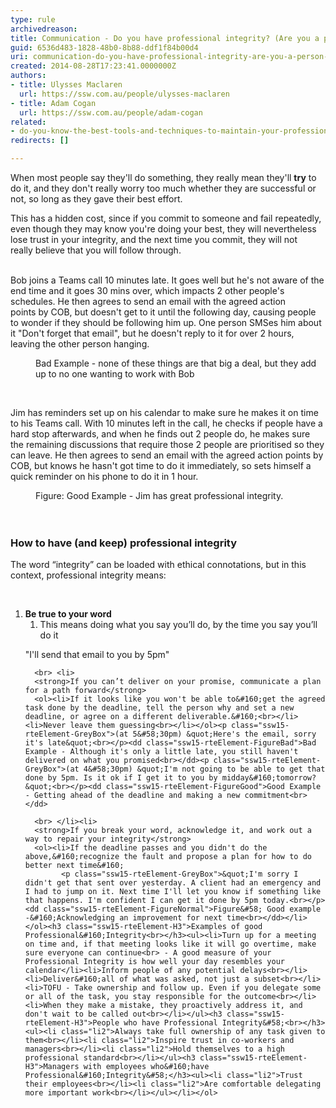 ```yaml
---
type: rule
archivedreason: 
title: Communication - Do you have professional integrity? (Are you a person of your word?)
guid: 6536d483-1828-48b0-8b88-ddf1f84b00d4
uri: communication-do-you-have-professional-integrity-are-you-a-person-of-your-word
created: 2014-08-28T17:23:41.0000000Z
authors:
- title: Ulysses Maclaren
  url: https://ssw.com.au/people/ulysses-maclaren
- title: Adam Cogan
  url: https://ssw.com.au/people/adam-cogan
related:
- do-you-know-the-best-tools-and-techniques-to-maintain-your-professional-integrity
redirects: []

---
```



<p>When most people say they'll do something, they really mean they'll <strong>try</strong> to do it, and they don't really worry too much whether they are successful or not, so long as they gave their best effort.&#160;<br></p><p>This has a hidden cost, since&#160;if you commit to someone and fail repeatedly, even though they may know you're doing your best, they will nevertheless lose trust&#160;in your integrity, and the next time you commit, they will not really&#160;believe that you will follow through.<br>​<br></p><p class="ssw15-rteElement-GreyBox">Bob joins a Teams call 10 minutes late. It goes well but he's not aware of the end time and it goes 30 mins over,&#160;which impacts 2 other people's schedules. He then agrees to send an email with the agreed action points&#160;by COB, but doesn't get to it until the following day, causing people to wonder if they should be following him up.&#160;One person SMSes&#160;him about it &quot;Don't forget that email&quot;,&#160;but he&#160;doesn't reply to it&#160;for over 2 hours, leaving the other person hanging.<br></p><dd class="ssw15-rteElement-FigureBad">Bad Example - none of these things are that big a deal, but they add up to no one wanting to work with Bob<br></dd><p class="ssw15-rteElement-P"><br></p><p class="ssw15-rteElement-GreyBox">Jim has reminders set up on his calendar to make sure he makes it on time to his Teams call. With 10 minutes left in the call, he checks if people have a hard stop afterwards, and when he finds out 2 people do, he makes sure the remaining discussions that require those 2 people are prioritised so they can leave. He then agrees to send an email with the agreed action points by COB, but knows he hasn't got time to do it immediately, so sets himself a quick reminder on his phone to do it in 1 hour.&#160;<br></p><dd class="ssw15-rteElement-FigureGood">Figure&#58; Good Example - Jim has great professional integrity.&#160;<br></dd>
<br><excerpt class='endintro'></excerpt><br>
<h3 class="ssw15-rteElement-H3">​How to have (and keep) professional integrity<br></h3><p class="ssw15-rteElement-P">​​​​​​​​The word “integrity” can be loaded with ethical connotations, but in this context, professional&#160;integrity means&#58;</p><div>
   <font color="#333333"> 
      <b> ​​<br></b></font></div><ol><li> 
      <strong>Be true to your word</strong>
      <ol><li>This means doing what you say you’ll do, by the time you say you’ll do it</li></ol><p class="ssw15-rteElement-GreyBox">&quot;I'll send that email&#160;to you by 5pm​​​&quot;<br></p></li>
   
      <br>​​ <li> 
      <strong>If you can’t deliver on your promise, communicate a plan for a path forward</strong> 
      <ol><li>If it looks like you won't be able to&#160;get the agreed task done by the deadline, tell the person why and set a new deadline, or agree on a different deliverable.&#160;<br></li><li>Never leave them guessing<br></li></ol><p class="ssw15-rteElement-GreyBox">(at 5&#58;30pm) &quot;Here's the email, sorry it's late&quot;<br></p><dd class="ssw15-rteElement-FigureBad">Bad Example​​ - Although it's only a little late, you still haven't delivered on what you promised<br></dd><p class="ssw15-rteElement-GreyBox">(at 4&#58;30pm) &quot;​I'm not going to be able to get that done by 5pm. Is it ok if I get it to you by midday&#160;tomorrow?&quot;<br></p><dd class="ssw15-rteElement-FigureGood">​Good Example - Getting ahead of the deadline and making a new commitment<br></dd>
   
      <br>​​ </li><li> 
      <strong>If you break your word, acknowledge it, and work out a way to repair your integrity</strong>
      <ol><li>I​f the deadline passes and you didn't do the above,&#160;recognize the fault and propose a plan for how to do better next time&#160; 
            <p class="ssw15-rteElement-GreyBox">​​&quot;I'm sorry I didn't get that sent over yesterday. A client had an emergency and I had to jump on it. Next time I'll let you know if something like that happens. I'm confident I can get it done by 5pm today.<br></p><dd class="ssw15-rteElement-FigureNormal">Figu​​re&#58; Good example -&#160;Acknowledging an improvement for next time<br></dd></li></ol><h3 class="ssw15-rteElement-H3">Examples of good Professional&#160;Integrity​​​​<br></h3><ul><li>Turn up for a meeting on time and, if that meeting looks like it will go overtime, make sure everyone can continue<br>​ - A good measure of you​r Professional Integrity is how well your day resembles your calendar</li><li>Inform people of any potential delays<br></li><li>Deliver&#160;all of what was asked, not just a subset<br></li><li>TOFU - Take ownership and follow up. Even if you delegate some or all of the task, you stay responsible for the outcome<br></li><li>When they make a mistake, they proactively address i​t, and don't wait to be called out​<br></li></ul><h3 class="ssw15-rteElement-H3">People who​​​ have Professional Integrity&#58;<br></h3><ul><li class="li2">Always take full ownership of any task given to them<br></li><li class="li2">Inspire trust in co-workers and managers<br></li><li class="li2">Hold themselves to a high professional standard<br></li></ul><h3 class="ssw15-rteElement-H3">Managers with employees who&#160;have Professional&#160;Integrity&#58;</h3><ul><li class="li2">​Trust their employees<br></li><li class="li2">Are comfortable delegating more important work​<br></li></ul></li></ol>


